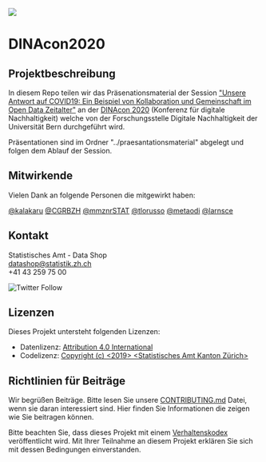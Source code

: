 ![](https://opendata.swiss/content/uploads/2016/02/kt_zh.png)

# DINAcon2020

## Projektbeschreibung

In diesem Repo teilen wir das Präsenationsmaterial der Session ["Unsere Antwort auf COVID19: Ein Beispiel von Kollaboration und Gemeinschaft im Open Data Zeitalter"](https://dinacon.ch/sessions/2020/unsere-antwort-auf-covid19-ein-beispiel-von-kollaboration-und-gemeinschaft-im-open-data-zeitalter/) an der [DINAcon 2020](https://dinacon.ch/) (Konferenz für digitale Nachhaltigkeit) welche von der Forschungsstelle Digitale Nachhaltigkeit der Universität Bern durchgeführt wird. 

Präsentationen sind im Ordner "../praesantationsmaterial" abgelegt und folgen dem Ablauf der Session.

## Mitwirkende

Vielen Dank an folgende Personen die mitgewirkt haben: 

[@kalakaru](https://github.com/kalakaru)
[@CGRBZH](https://github.com/CGRBZH)
[@mmznrSTAT](https://github.com/mmznrSTAT)
[@tlorusso](https://github.com/tlorusso)
[@metaodi](https://github.com/metaodi)
[@larnsce](https://github.com/larnsce)

## Kontakt

Statistisches Amt - Data Shop  <br>
datashop@statistik.zh.ch <br>
+41 43 259 75 00 <br>

![Twitter Follow](https://img.shields.io/twitter/follow/statistik_zh?style=social)

## Lizenzen

Dieses Projekt untersteht folgenden Lizenzen: <br>
- Datenlizenz: [Attribution 4.0 International](https://github.com/statistikZH/STAT_Schablone/blob/master/LICENSE_data)
- Codelizenz: [Copyright (c) <2019> <Statistisches Amt Kanton Zürich>](https://github.com/statistikZH/STAT_Schablone/blob/master/LICENSE_code)

## Richtlinien für Beiträge
Wir begrüßen Beiträge. Bitte lesen Sie unsere [CONTRIBUTING.md](https://github.com/statistikZH/STAT_Schablone/blob/master/CONTRIBUTING.md) Datei, wenn sie daran interessiert sind. Hier finden Sie Informationen die zeigen wie Sie beitragen können. 

Bitte beachten Sie, dass dieses Projekt mit einem [Verhaltenskodex](https://github.com/statistikZH/STAT_Schablone/blob/master/CodeOfConduct.md) veröffentlicht wird. Mit Ihrer Teilnahme an diesem Projekt erklären Sie sich mit dessen Bedingungen einverstanden.


